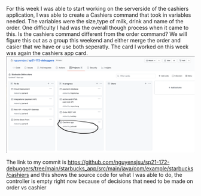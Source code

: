 For this week I was able to start working on the serverside of the cashiers application, I was able to create a Cashiers command that took in variables needed. The variables were the size,type of milk, drink and name of the order. One difficulty I had was the overall though process when it came to this. Is the cashiers command different from the order command? We will figure this out as a group this weekend and either merge the order and casier that we have or use both seperatly. The card I worked on this week was again the cashiers app card.![alt text](https://github.com/nguyensjsu/sp21-172-debuggers/blob/main/Weekly%20cards/Jashan-week2-card.png)


The link to my commit is https://github.com/nguyensjsu/sp21-172-debuggers/tree/main/starbucks_app/src/main/java/com/example/starbucks/cashiers and this shows the source code for what I was able to do, the controller is empty right now because of decisions that need to be made on order vs cashier
